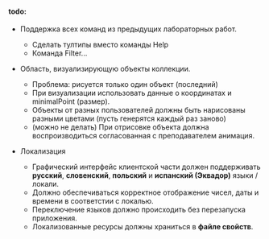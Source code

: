 #### todo:
- Поддержка всех команд из предыдущих лабораторных работ.
    - Сделать тултипы вместо команды Help
    - Команда Filter...
    
- Область, визуализирующую объекты коллекции.
    - Проблема: рисуется только один объект (последний)
    - При визуализации использовать данные о координатах и minimalPoint (размер).
    - Объекты от разных пользователей должны быть нарисованы разными цветами (пусть генерятся каждый раз заново)
    - (можно не делать) При отрисовке объекта должна воспроизводиться согласованная с преподавателем анимация.

- Локализация
    - Графический интерфейс клиентской части должен поддерживать __русский__, 
      __словенский__, __польский__ и __испанский (Эквадор)__ языки / локали.
    - Должно обеспечиваться корректное отображение чисел, даты и времени в соответстии с локалью. 
    - Переключение языков должно происходить без перезапуска приложения. 
    - Локализованные ресурсы должны храниться в __файле свойств__.